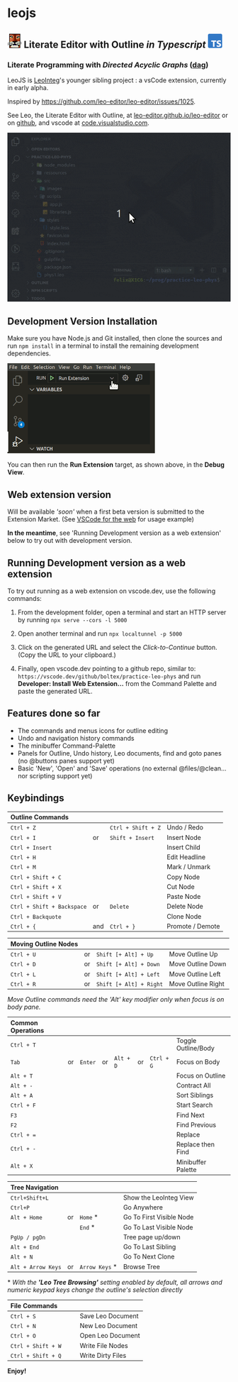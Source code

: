 # leojs

## ![LeoEditor](https://raw.githubusercontent.com/boltex/leojs/master/resources/leoapp.png) Literate Editor with Outline _in Typescript_ ![Typescript](https://raw.githubusercontent.com/boltex/leojs/master/resources/typescript.png)

### Literate Programming with _Directed Acyclic Graphs_ ([dag](https://en.wikipedia.org/wiki/Directed_acyclic_graph))

LeoJS is [LeoInteg](https://github.com/boltex/leointeg#-leo-editor-integration-with-visual-studio-code)'s younger sibling project : a vsCode extension, currently in early alpha.

Inspired by <https://github.com/leo-editor/leo-editor/issues/1025>.

See Leo, the Literate Editor with Outline, at [leo-editor.github.io/leo-editor](https://leo-editor.github.io/leo-editor/)
or on [github](https://github.com/leo-editor/leo-editor), and vscode at [code.visualstudio.com](https://code.visualstudio.com/).

![Screenshot](https://raw.githubusercontent.com/boltex/leojs/master/resources/animated-screenshot.gif)

## Development Version Installation

Make sure you have Node.js and Git installed, then clone the sources and run `npm install` in a terminal to install the remaining development dependencies.

![run extension](https://raw.githubusercontent.com/boltex/leojs/master/resources/run-extension.png)

You can then run the **Run Extension** target, as shown above, in the **Debug View**.

## Web extension version
Will be available _'soon'_ when a first beta version is submitted to the Extension Market. (See [VSCode for the web](https://code.visualstudio.com/docs/editor/vscode-web#_opening-a-project) for usage example)

**In the meantime**, see 'Running Development version as a web extension' below to try out with development version.

## Running Development version as a web extension

To try out running as a web extension on vscode.dev, use the following commands:

1. From the development folder, open a terminal and start an HTTP server by running `npx serve --cors -l 5000`

2. Open another terminal and run `npx localtunnel -p 5000`

3. Click on the generated URL and select the _Click-to-Continue_ button. (Copy the URL to your clipboard.)

4. Finally, open vscode.dev pointing to a github repo, similar to: `https://vscode.dev/github/boltex/practice-leo-phys` and run **Developer: Install Web Extension...** from the Command Palette and paste the generated URL.

## Features done so far

-   The commands and menus icons for outline editing
-   Undo and navigation history commands
-   The minibuffer Command-Palette
-   Panels for Outline, Undo history, Leo documents, find and goto panes (no @buttons panes support yet)
-   Basic 'New', 'Open' and 'Save' operations (no external @files/@clean... nor scripting support yet)

## Keybindings

| Outline Commands           |     |                    |                  |
| :------------------------- | :-- | :----------------- | :--------------- |
| `Ctrl + Z`                 |     | `Ctrl + Shift + Z` | Undo / Redo      |
| `Ctrl + I`                 | or  | `Shift + Insert`   | Insert Node      |
| `Ctrl + Insert`            |     |                    | Insert Child     |
| `Ctrl + H`                 |     |                    | Edit Headline    |
| `Ctrl + M`                 |     |                    | Mark / Unmark    |
| `Ctrl + Shift + C`         |     |                    | Copy Node        |
| `Ctrl + Shift + X`         |     |                    | Cut Node         |
| `Ctrl + Shift + V`         |     |                    | Paste Node       |
| `Ctrl + Shift + Backspace` | or  | `Delete`           | Delete Node      |
| `Ctrl + Backquote`         |     |                    | Clone Node       |
| `Ctrl + {`                 | and | `Ctrl + }`         | Promote / Demote |

| Moving Outline Nodes |     |                         |                    |
| :------------------- | :-- | :---------------------- | :----------------- |
| `Ctrl + U`           | or  | `Shift [+ Alt] + Up`    | Move Outline Up    |
| `Ctrl + D`           | or  | `Shift [+ Alt] + Down`  | Move Outline Down  |
| `Ctrl + L`           | or  | `Shift [+ Alt] + Left`  | Move Outline Left  |
| `Ctrl + R`           | or  | `Shift [+ Alt] + Right` | Move Outline Right |

_Move Outline commands need the 'Alt' key modifier only when focus is on body pane._

| Common Operations  |     |          |     |           |    |            |                     |
| :----------------- | :-- | :------- | :-- | :-------- |:-- | :--------- | :------------------ |
| `Ctrl + T`         |     |          |     |           |    |            | Toggle Outline/Body |
| `Tab`              | or  | `Enter`  | or  | `Alt + D` |or  | `Ctrl + G` | Focus on Body       |
| `Alt + T`          |     |          |     |           |    |            | Focus on Outline    |
| `Alt + -`          |     |          |     |           |    |            | Contract All        |
| `Alt + A`          |     |          |     |           |    |            | Sort Siblings       |
| `Ctrl + F`         |     |          |     |           |    |            | Start Search        |
| `F3`               |     |          |     |           |    |            | Find Next           |
| `F2`               |     |          |     |           |    |            | Find Previous       |
| `Ctrl + =`         |     |          |     |           |    |            | Replace             |
| `Ctrl + -`         |     |          |     |           |    |            | Replace then Find   |
| `Alt + X`          |     |          |     |           |    |            | Minibuffer Palette  |

<!-- | `Ctrl + Shift + D` |     |          |     |           |    |            | Extract             | -->
<!-- | `Ctrl + Shift + N` |     |          |     |           |    |            | Extract Names       | -->
<!-- | `Ctrl + B`         |     |          |     |           |    |            | Execute Script      |  -->

| Tree Navigation    |           |                 |                          |
| :----------------- | :-------- | :-------------- | :----------------------- |
| `Ctrl+Shift+L`     |           |                 | Show the LeoInteg View   |
| `Ctrl+P`           |           |                 | Go Anywhere              |
| `Alt + Home`       | or        | `Home` \*       | Go To First Visible Node |
|                    |           | `End` \*        | Go To Last Visible Node  |
| `PgUp / pgDn`      |           |                 | Tree page up/down        |
| `Alt + End`        |           |                 | Go To Last Sibling       |
| `Alt + N`          |           |                 | Go To Next Clone         |
| `Alt + Arrow Keys` | or        | `Arrow Keys` \* | Browse Tree              |

<!-- | `Alt + G`    |           |                   | Go To Global Line      | --> 

\* _With the **'Leo Tree Browsing'** setting enabled by default, all arrows and numeric keypad keys change the outline's selection directly_

| File Commands      |     |     |                   |
| :----------------- | :-- | :-- | :---------------- |
| `Ctrl + S`         |     |     | Save Leo Document |
| `Ctrl + N`         |     |     | New Leo Document  |
| `Ctrl + O`         |     |     | Open Leo Document |
| `Ctrl + Shift + W` |     |     | Write File Nodes  |
| `Ctrl + Shift + Q` |     |     | Write Dirty Files |

**Enjoy!**
